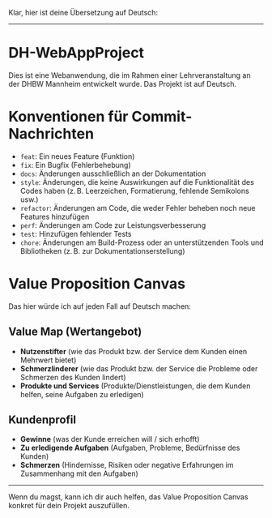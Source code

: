 Klar, hier ist deine Übersetzung auf Deutsch:

---

# DH-WebAppProject  
Dies ist eine Webanwendung, die im Rahmen einer Lehrveranstaltung an der DHBW Mannheim entwickelt wurde. Das Projekt ist auf Deutsch.

# Konventionen für Commit-Nachrichten

- `feat`: Ein neues Feature (Funktion)
- `fix`: Ein Bugfix (Fehlerbehebung)
- `docs`: Änderungen ausschließlich an der Dokumentation
- `style`: Änderungen, die keine Auswirkungen auf die Funktionalität des Codes haben (z. B. Leerzeichen, Formatierung, fehlende Semikolons usw.)
- `refactor`: Änderungen am Code, die weder Fehler beheben noch neue Features hinzufügen
- `perf`: Änderungen am Code zur Leistungsverbesserung
- `test`: Hinzufügen fehlender Tests
- `chore`: Änderungen am Build-Prozess oder an unterstützenden Tools und Bibliotheken (z. B. zur Dokumentationserstellung)

# Value Proposition Canvas

Das hier würde ich auf jeden Fall auf Deutsch machen:

## Value Map (Wertangebot)

- **Nutzenstifter** (wie das Produkt bzw. der Service dem Kunden einen Mehrwert bietet)
- **Schmerzlinderer** (wie das Produkt bzw. der Service die Probleme oder Schmerzen des Kunden lindert)
- **Produkte und Services** (Produkte/Dienstleistungen, die dem Kunden helfen, seine Aufgaben zu erledigen)

## Kundenprofil

- **Gewinne** (was der Kunde erreichen will / sich erhofft)
- **Zu erledigende Aufgaben** (Aufgaben, Probleme, Bedürfnisse des Kunden)
- **Schmerzen** (Hindernisse, Risiken oder negative Erfahrungen im Zusammenhang mit den Aufgaben)

---

Wenn du magst, kann ich dir auch helfen, das Value Proposition Canvas konkret für dein Projekt auszufüllen.
